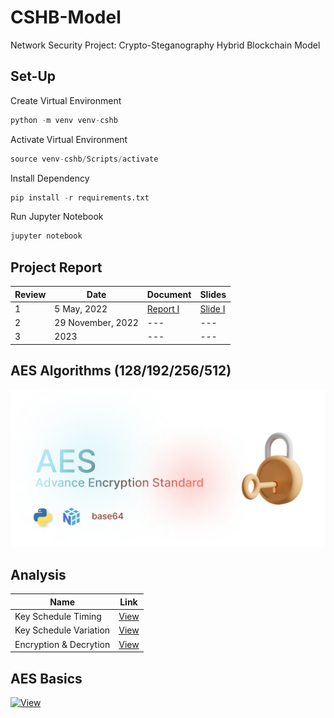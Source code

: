 # CSHB-Model

Network Security Project: Crypto-Steganography Hybrid Blockchain Model

## Set-Up

Create Virtual Environment
```py
python -m venv venv-cshb
```

Activate Virtual Environment
```py
source venv-cshb/Scripts/activate
```

Install Dependency
```py
pip install -r requirements.txt
```

Run Jupyter Notebook
```py
jupyter notebook
```

## Project Report

| Review | Date | Document | Slides |
| --- | --- | --- | --- |
| 1 | 5 May, 2022 | [Report I](./project/report-1.pdf) | [Slide I](./project/slide-1.pptx) |
| 2 | 29 November, 2022 | --- | --- |
| 3 | 2023 | --- | --- |

## AES Algorithms (128/192/256/512)
[![AES](https://github.com/sandeep-shaw10/py-aes/raw/master/resources/banner.png)](https://github.com/sandeep-shaw10/py-aes)

## Analysis

| Name | Link |
| --- | --- |
| Key Schedule Timing | [View](./analysis/AES1-KeySchedule.ipynb) |
| Key Schedule Variation | [View](./analysis/AES2-KeyVariation.ipynb) |
| Encryption & Decrytion | [View](./analysis/AES3-EncryptTime.ipynb) |

## AES Basics

[![View](http://img.youtube.com/vi/K6gEFhsh34c/0.jpg)](https://youtu.be/K6gEFhsh34c)
